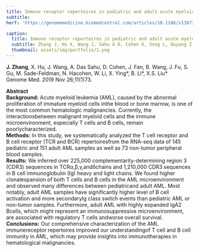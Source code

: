 ```yaml
---
title: Immune receptor repertoires in pediatric and adult acute myeloid leukemia
subtitle:
herf: 'https://genomemedicine.biomedcentral.com/articles/10.1186/s13073-019-0681-3'

caption:
  title: Immune receptor repertoires in pediatric and adult acute myeloid leukemia
  subtitle: Zhang J, Hu X, Wang J, Sahu A D, Cohen D, Song L, Ouyang Z, Fan J, Wang B, Fu J, Gu S, Sade-Feldman M, Hacohen N, Li W, Ying X*, Li B*, Liu X S*
  thumbnail: assets/img/portfolio/1.png
---
```

<p style='margin-bottom: 0px;'><b>J. Zhang</b>, X. Hu, J. Wang, A. Das Sahu, D. Cohen, J. Fan, B. Wang, J. Fu, S. Gu, M. Sade-Feldman, N. Hacohen, W. Li, X. Ying*, B. Li*, X.S. Liu*</p>
Genome Med. 2019 Nov 26;11(1)73.

<p><b>Abstract</b><br>
<b>Background:</b> Acute myeloid leukemia (AML), caused by the abnormal proliferation of immature myeloid cells inthe blood or bone marrow, is one of the most common hematologic malignancies. Currently, the interactionsbetween malignant myeloid cells and the immune microenvironment, especially T cells and B cells, remain poorlycharacterized.<br>
<b>Methods:</b> In this study, we systematically analyzed the T cell receptor and B cell receptor (TCR and BCR) repertoiresfrom the RNA-seq data of 145 pediatric and 151 adult AML samples as well as 73 non-tumor peripheral blood samples.<br>
<b>Results:</b> We inferred over 225,000 complementarity-determining region 3 (CDR3) sequences in TCRα,β,γ,andδchains and 1,210,000 CDR3 sequences in B cell immunoglobulin (Ig) heavy and light chains. We found higher clonalexpansion of both T cells and B cells in the AML microenvironment and observed many differences between pediatricand adult AML. Most notably, adult AML samples have significantly higher level of B cell activation and more secondaryIg class switch events than pediatric AML or non-tumor samples. Furthermore, adult AML with highly expanded IgA2 Bcells, which might represent an immunosuppressive microenvironment, are associated with regulatory T cells andworse overall survival.<br>
<b>Conclusions:</b> Our comprehensive characterization of the AML immunereceptor repertoires improved our understandingof T cell and B cell immunity in AML, which may provide insights into immunotherapies in hematological malignancies.</p>
